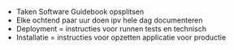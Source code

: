 - Taken Software Guidebook opsplitsen
- Elke ochtend paar uur doen ipv hele dag documenteren
- Deployment = instructies voor runnen tests en technisch
- Installatie = instructies voor opzetten applicatie voor productie
